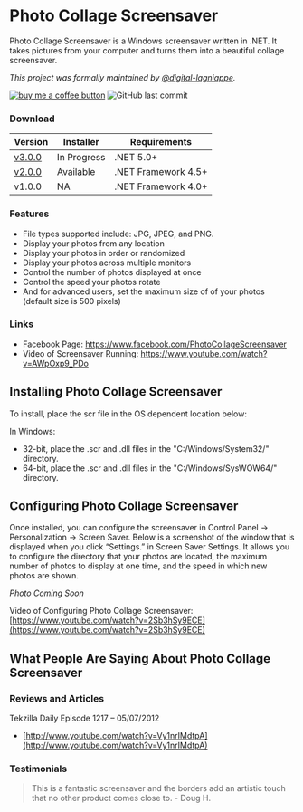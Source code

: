 # Photo Collage Screensaver
Photo Collage Screensaver is a Windows screensaver written in .NET. It takes pictures from your computer and turns them into a beautiful collage screensaver.

_This project was formally maintained by [@digital-lagniappe](https://github.com/digital-lagniappe/)._

[![buy me a coffee button](https://img.shields.io/badge/buy%20me%20a%20coffee-donate-yellowgreen)](https://ko-fi.com/jeremyknight) ![GitHub last commit](https://img.shields.io/github/last-commit/jeremyknight-me/photocollage?color=red)

### Download

| Version | Installer | Requirements |
|---|---|---|
| [v3.0.0](https://github.com/jeremyknight-me/photocollage/releases/tag/v3.0.0) | In Progress | .NET 5.0+ |
| [v2.0.0](https://github.com/jeremyknight-me/photocollage/releases/tag/v2.0) | Available | .NET Framework 4.5+ |
| v1.0.0 | NA | .NET Framework 4.0+ |

### Features
* File types supported include: JPG, JPEG, and PNG.
* Display your photos from any location
* Display your photos in order or randomized
* Display your photos across multiple monitors
* Control the number of photos displayed at once
* Control the speed your photos rotate
* And for advanced users, set the maximum size of of your photos (default size is 500 pixels)

### Links
* Facebook Page: https://www.facebook.com/PhotoCollageScreensaver
* Video of Screensaver Running: https://www.youtube.com/watch?v=AWpOxp9_PDo

## Installing Photo Collage Screensaver

To install, place the scr file in the OS dependent location below:

In Windows:
* 32-bit, place the .scr and .dll files in the "C:/Windows/System32/" directory.
* 64-bit, place the .scr and .dll files in the "C:/Windows/SysWOW64/" directory.

## Configuring Photo Collage Screensaver

Once installed, you can configure the screensaver in Control Panel -> Personalization -> Screen Saver. Below is a screenshot of the window that is displayed when you click “Settings.” in Screen Saver Settings. It allows you to configure the directory that your photos are located, the maximum number of photos to display at one time, and the speed in which new photos are shown.

_Photo Coming Soon_

Video of Configuring Photo Collage Screensaver: [https://www.youtube.com/watch?v=2Sb3hSy9ECE](https://www.youtube.com/watch?v=2Sb3hSy9ECE)

## What People Are Saying About Photo Collage Screensaver

### Reviews and Articles

Tekzilla Daily Episode 1217 – 05/07/2012
* [http://www.youtube.com/watch?v=Vy1nrIMdtpA](http://www.youtube.com/watch?v=Vy1nrIMdtpA)

### Testimonials

> This is a fantastic screensaver and the borders add an artistic touch that no other product comes close to. - Doug H.
